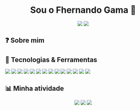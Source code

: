 <div align="center">
    <h1>Sou o Fhernando Gama 👋</h1>
    <a href="https://www.linkedin.com/in/fhernando-gama-a477a7139/"><img src="https://img.shields.io/badge/LinkedIn-0077B5?style=for-the-badge&logo=linkedin&logoColor=FFFFFF"/></a>
    <a href="https://github.com/fhernandogamaoliveira"><img src="https://komarev.com/ghpvc/?username=fhernandogamaoliveira&style=for-the-badge&color=0077B5"/></a>
</div>

## ❓ Sobre mim



## 🚀 Tecnologias & Ferramentas

<div>
    <img src="https://img.shields.io/badge/Django-092E20?style=for-the-badge&logo=django&logoColor=FFFFFF"/>
    <img src="https://img.shields.io/badge/FastAPI-109989?style=for-the-badge&logo=FASTAPI&logoColor=FFFFFF"/>
    <img src="https://img.shields.io/badge/Google_BigQuery-669DF6?style=for-the-badge&logo=googlebigquery&logoColor=FFFFFF"/>
    <img src="https://img.shields.io/badge/Git-E44C30?style=for-the-badge&logo=git&logoColor=FFFFFF"/>
    <img src="https://img.shields.io/badge/GitHub-100000?style=for-the-badge&logo=github&logoColor=FFFFFF"/>
    <img src="https://img.shields.io/badge/Numpy-777BB4?style=for-the-badge&logo=numpy&logoColor=FFFFFF"/>
    <img src="https://img.shields.io/badge/Pandas-2C2D72?style=for-the-badge&logo=pandas&logoColor=FFFFFF"/>
    <img src="https://img.shields.io/badge/PostgreSQL-316192?style=for-the-badge&logo=postgresql&logoColor=FFFFFF"/>
    <img src="https://img.shields.io/badge/PowerBI-F2C811?style=for-the-badge&logo=Power%20BI&logoColor=000000"/>
    <img src="https://img.shields.io/badge/PyCharm-000000.svg?&style=for-the-badge&logo=PyCharm&logoColor=FFFFFF"/>
    <img src="https://img.shields.io/badge/Python-336EA0?style=for-the-badge&logo=python&logoColor=FFFFFF"/>
    <img src="https://img.shields.io/badge/Looker_Studio-4285F4.svg?&style=for-the-badge&logo=looker&logoColor=FFFFFF"/>
    <img src="https://img.shields.io/badge/Selenium-43B02A?style=for-the-badge&logo=Selenium&logoColor=FFFFFF"/>
    <img src="https://img.shields.io/badge/Visual_Studio_Code-0078D4?style=for-the-badge&logo=visual%20studio%20code&logoColor=FFFFFF"/>
</div>

## 📊 Minha atividade

<div align="center">
    <a href="https://github.com/fhernandogamaoliveira"><img src="https://github-readme-stats.vercel.app/api?username=fhernandogamaoliveira&show_icons=true&theme=midnight-purple"></a>
    <a href="https://github.com/fhernandogamaoliveira"><img src="https://streak-stats.demolab.com?user=fhernandogamaoliveira&mode=weekly&theme=midnight-purple"></a>
    <a href="https://github.com/fhernandogamaoliveira"><img src="https://github-readme-stats.vercel.app/api/top-langs/?username=fhernandogamaoliveira&layout=compact&langs_count=8&theme=midnight-purple"></a>
</div>
